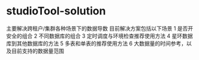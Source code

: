 # studioTool-solution
主要解决跨租户/集群各种场景下的数据导数 目前解决方案包括以下场景 1 是否开安全的组合 2 不同数据库的组合 3 定时调度与环境检查推荐使用方法 4 星环数据库到其他数据库的方法 5 多表和单表的推荐使用方法 6 大数据量的时间参考，以及目前支持的数据量范围
